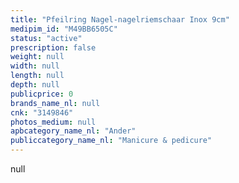 ```yaml
---
title: "Pfeilring Nagel-nagelriemschaar Inox 9cm"
medipim_id: "M49BB6505C"
status: "active"
prescription: false
weight: null
width: null
length: null
depth: null
publicprice: 0
brands_name_nl: null
cnk: "3149846"
photos_medium: null
apbcategory_name_nl: "Ander"
publiccategory_name_nl: "Manicure & pedicure"
---
```

null
